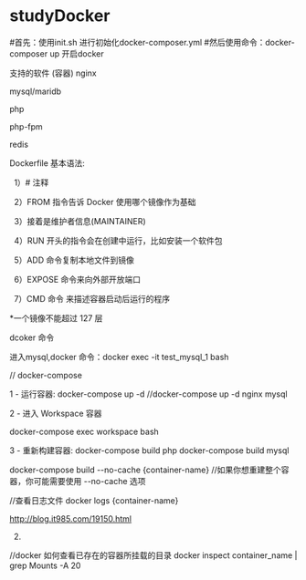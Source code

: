 # studyDocker


#首先：使用init.sh 进行初始化docker-composer.yml 
#然后使用命令：docker-composer up 开启docker 

支持的软件 (容器)
  nginx
  
  mysql/maridb
  
  php

  php-fpm

  redis
  
  
  Dockerfile 基本语法:

    1）# 注释

    2）FROM 指令告诉 Docker 使用哪个镜像作为基础

    3）接着是维护者信息(MAINTAINER)

    4）RUN 开头的指令会在创建中运行，比如安装一个软件包

    5）ADD 命令复制本地文件到镜像

    6）EXPOSE 命令来向外部开放端口

    7）CMD 命令 来描述容器启动后运行的程序


  *一个镜像不能超过 127 层
     
  dcoker 命令

进入mysql,docker 命令：docker exec -it test_mysql_1 bash


// docker-compose

1 - 运行容器:
docker-compose up -d  //docker-compose up -d  nginx mysql


2 - 进入 Workspace 容器

docker-compose exec workspace bash

3 - 重新构建容器:
docker-compose build php
docker-compose build mysql

docker-compose build --no-cache {container-name} //如果你想重建整个容器，你可能需要使用 --no-cache 选项

//查看日志文件
docker logs {container-name}

http://blog.it985.com/19150.html


2.
//docker 如何查看已存在的容器所挂载的目录
docker inspect container_name | grep Mounts -A 20

